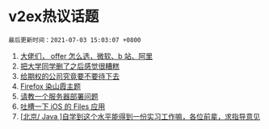 # v2ex热议话题

`最后更新时间：2021-07-03 15:03:07 +0800`

1. [大佬们， offer 怎么选，微软、b 站、阿里](https://www.v2ex.com/t/787201)
1. [把大学同学删了之后感觉很糟糕](https://www.v2ex.com/t/787210)
1. [给期权的公司究竟要不要待下去](https://www.v2ex.com/t/787259)
1. [Firefox 染山霞主题](https://www.v2ex.com/t/787228)
1. [请教一个服务器部署问题](https://www.v2ex.com/t/787220)
1. [吐槽一下 iOS 的 Files 应用](https://www.v2ex.com/t/787243)
1. [[北京/ Java ]自学到这个水平能得到一份实习工作嘛，各位前辈，求指导意见](https://www.v2ex.com/t/787162)

